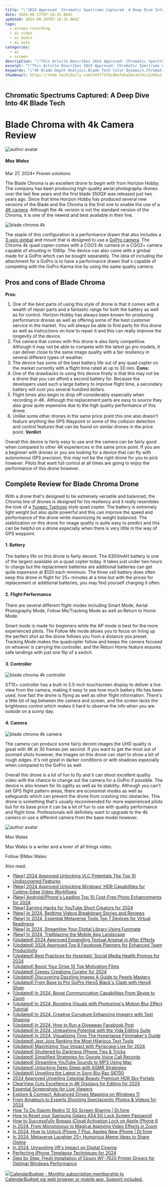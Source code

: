 ```yaml
---
title: "\"2024 Approved  Chromatic Spectrums Captured  A Deep Dive Into 4K Blade Tech\""
date: 2024-08-27T07:10:35.864Z
updated: 2024-08-28T07:10:35.864Z
tags: 
  - screen-recording
  - ai video
  - ai audio
  - ai auto
categories: 
  - ai
  - screen
description: "\"This Article Describes 2024 Approved: Chromatic Spectrums Captured: A Deep Dive Into 4K Blade Tech\""
excerpt: "\"This Article Describes 2024 Approved: Chromatic Spectrums Captured: A Deep Dive Into 4K Blade Tech\""
keywords: "\"4K Blade Depth Analysis,Blade Tech Color Dynamics,Chromatic Spectra in 4K,High-Res Blade Imaging,4K Blade Visual Quality,Advanced Chromatic Photography,Ultra HD Blade Capture\""
thumbnail: https://thmb.techidaily.com/545f7379c0befa5a44cab74ccb395e1f4653a53c66c0461613d4a49d7a7f9a57.jpg
---
```


## Chromatic Spectrums Captured: A Deep Dive Into 4K Blade Tech

# Blade Chroma with 4k Camera Review

![author avatar](https://images.wondershare.com/filmora/article-images/max-wales-author.jpg)

##### Max Wales

 Mar 27, 2024• Proven solutions

 The Blade Chroma is an excellent drone to begin with from Horizon Hobby. The company has been producing high-quality aerial photography drones over the last few years and the first blade 350QX was released just two years ago. Since that time Horizon Hobby has produced several new versions of the Blade and the Chroma is the first one to enable the use of a [4K camera](https://tools.techidaily.com/wondershare/filmora/download/). Although the 4k version is not the standard version of the Chroma, it is one of the newest and best available in their line.

![blade chroma 4k](https://images.wondershare.com/filmora/article-images/blade-chroma-quadcopter-drone.jpg)

 The staple of this configuration is a performance drawn that also includes a [3-axis gimbal](https://tools.techidaily.com/wondershare/filmora/download/) and mount that is designed to use a [GoPro camera](https://tools.techidaily.com/wondershare/filmora/download/). The Chroma 4k quad copter comes with a CGO3 4k camera or a CGO2+ camera capable of shooting in 1080p. The device can also come with a gimbal made for a GoPro which can be bought separately. The idea of including the attachment for a GoPro is to have a performance drawn that's capable of competing with the GoPro Karma line by using the same quality camera.

## Pros and cons of Blade Chroma

 **Pros:**

1. One of the best parts of using this style of drone is that it comes with a wealth of repair parts and a fantastic range for both the battery as well as for control. Horizon Hobby has always been known for producing performance drones as well as offering some of the best customer service in the market. You will always be able to find parts for this drone as well as instructions on how to repair it and this can really improve the longevity of the device.
2. The camera that comes with this drone is also fairly competitive. Although it may not be able to compete with the latest go pro models, it can deliver close to the same image quality with a fair resiliency in several different types of weather.
3. The device has some of the best battery life out of any quad copter on the market currently with a flight time rated at up to 30 min.
 **Cons:**
1. One of the drawbacks to using this device firstly is that this may not be a drone that you can afford a second battery for. Because the developers used such a large battery to improve flight time, a secondary battery will cost you several hundred dollars.
2. Flight times also begin to drop off considerably especially when recording in 4K. Although the replacement parts are easy to source they also grow quite expensive due to the high quality performance of this drone.
3. Unlike some other drones in the same price point this one also doesn't feature anything like GPS Waypoint or some of the collision detection and control features that can be found on similar drones in the price point.
**Verdict**

 Overall this device is fairly easy to use and the camera can be fairly good when compared to other 4K experiences in the same price point. If you are a beginner with drones or you are looking for a device that can fly with autonomous GPS precision, this may not be the right drone for you to pick however. Pilots that want full control at all times are going to enjoy the performance of this drone however.

## Complete Review for Blade Chroma Drone

 With a drone that's designed to be extremely versatile and balanced, the Chroma line of drones is designed for his resiliency and it really resembles the look of a [Yuneec Typhoon](https://tools.techidaily.com/wondershare/filmora/download/) style quad copter. The battery is extremely light weight but also quite powerful and this can improve the speed and performance of the drone while maximizing its weight balanced. The stabilization on this drone for image quality is quite easy to predict and this can be helpful on a drone especially when there is very little in the way of GPS waypoint.

#### 1\.  Battery

 The battery life on this drone is fairly decent. The 6300mAH battery is one of the largest available on a quad copter today. It takes just under two hours to charge but the replacement batteries are additional batteries can get quite expensive at $120 each minimum. The three cell battery does often keep this drone in flight for 25+ minutes at a time but with the prices for replacement or additional batteries, you may find yourself charging it often.

#### 2\.  Flight Performance

 There are several different flight modes including Smart Mode, Aerial Photography Mode, Follow Me/Tracking Mode as well as Return to Home Mode:

 Smart mode is made for beginners while the AP mode is best for the more experienced pilots. The Follow Me mode allows you to focus on lining up the perfect shot as the drone follows you from a distance you preset. Tracking Mode makes the quadcopter follow and keeps the camera focused on whoever is carrying the controller, and the Return Home feature ensures safe landings with just one flip of a switch.

#### 3\.  Controller

![blade chroma 4k controller](https://images.wondershare.com/filmora/article-images/blade-chroma-4k-controller.jpg)

 ST10+ controller has a built-in 5.5-inch touchscreen display to deliver a live view from the camera, making it easy to see how much battery life has been used, how fast the drone is flying as well as other flight information. There's a little bit of lag between the camera and screen, and the screen lacks the brightness control which makes it hard to observe the info when you are outside on a sunny day.

#### 4\.  Camera

![blade chroma 4k camera](https://images.wondershare.com/filmora/article-images/blade-chroma-4k-camera.jpg)

 The camera can produce some fairly decent images the UHD quality is great with 4K at 30 frames per second. If you want to get the most out of zoomed shots however, the images on this drone can start to show a bit of rough edges. It's not great in darker conditions or with shadows especially when compared to the GoPro as well.

 Overall this drone is a lot of fun to fly and it can shoot excellent quality video with the chance to change out the camera for a GoPro if possible. The device is also known for its agility as well as its stability. Although you can't set GPS flight pattern areas, there are economist modes as well as safeguards which can prevent the drone from crashing into obstacles. This drone is something that's usually recommended for more experienced pilots but for its base price it can be a lot of fun to use with quality performance and flight time. Professionals will definitely want to upgrade to the 4k camera or use a different camera from the base model however.

![author avatar](https://images.wondershare.com/filmora/article-images/max-wales-author.jpg)

Max Wales

Max Wales is a writer and a lover of all things video.

Follow @Max Wales


<ins class="adsbygoogle"
     style="display:block"
     data-ad-format="autorelaxed"
     data-ad-client="ca-pub-7571918770474297"
     data-ad-slot="1223367746"></ins>



<ins class="adsbygoogle"
     style="display:block"
     data-ad-client="ca-pub-7571918770474297"
     data-ad-slot="8358498916"
     data-ad-format="auto"
     data-full-width-responsive="true"></ins>






<span class="atpl-alsoreadstyle">Also read:</span>
<div><ul>
<li><a href="https://article-knowledge.techidaily.com/new-2024-approved-unlocking-vlc-potentials-the-top-10-undiscovered-features/"><u>[New] 2024 Approved  Unlocking VLC Potentials  The Top 10 Undiscovered Features</u></a></li>
<li><a href="https://article-knowledge.techidaily.com/new-2024-approved-unlocking-windows-hdr-capabilities-for-cutting-edge-video-workflows/"><u>[New] 2024 Approved  Unlocking Windows' HDR Capabilities for Cutting-Edge Video Workflows</u></a></li>
<li><a href="https://article-knowledge.techidaily.com/new-androidiphones-leading-top-10-cost-free-photo-enhancements-for-2024/"><u>[New] Android/iPhone's Leading Top 10 Cost-Free Photo Enhancements for 2024</u></a></li>
<li><a href="https://facebook-video-share.techidaily.com/new-earning-hacks-for-youtube-short-creators-for-2024/"><u>[New] Earning Hacks for YouTube Short Creators for 2024</u></a></li>
<li><a href="https://article-knowledge.techidaily.com/new-in-2024-bedtime-videos-breakdown-stories-and-reviews/"><u>[New] In 2024, Bedtime Videos Breakdown  Stories and Reviews</u></a></li>
<li><a href="https://article-knowledge.techidaily.com/new-in-2024-essential-metaverse-tools-top-7-devices-for-virtual-readiness/"><u>[New] In 2024, Essential Metaverse Tools  Top 7 Devices for Virtual Readiness</u></a></li>
<li><a href="https://article-knowledge.techidaily.com/new-in-2024-streamline-your-digital-library-using-funimate/"><u>[New] In 2024, Streamline Your Digital Library Using Funimate</u></a></li>
<li><a href="https://article-knowledge.techidaily.com/new-in-2024-trailblazing-the-mobile-app-landscape/"><u>[New] In 2024, Trailblazing the Mobile App Landscape</u></a></li>
<li><a href="https://fox-glue.techidaily.com/updated-2024-approved-expanding-textual-arsenal-in-after-effects/"><u>[Updated] 2024 Approved  Expanding Textual Arsenal in After Effects</u></a></li>
<li><a href="https://facebook-video-files.techidaily.com/updated-2024-approved-top-8-facebook-planners-for-enhanced-team-productivity/"><u>[Updated] 2024 Approved  Top 8 Facebook Planners for Enhanced Team Productivity</u></a></li>
<li><a href="https://article-knowledge.techidaily.com/updated-best-practices-for-hospitals-social-media-health-promos-for-2024/"><u>[Updated] Best Practices for Hospitals' Social Media Health Promos for 2024</u></a></li>
<li><a href="https://article-knowledge.techidaily.com/updated-boost-your-drive-10-top-motivation-films/"><u>[Updated] Boost Your Drive  10 Top Motivation Films</u></a></li>
<li><a href="https://article-knowledge.techidaily.com/updated-creepy-creations-curator-for-2024/"><u>[Updated] Creepy Creations Curator for 2024</u></a></li>
<li><a href="https://article-knowledge.techidaily.com/updated-discovering-dazzling-images-a-guide-to-pexels-mastery/"><u>[Updated] Discovering Dazzling Images  A Guide to Pexels Mastery</u></a></li>
<li><a href="https://article-knowledge.techidaily.com/updated-from-base-to-pro-gopro-hero5-blacks-clash-with-hero4-silver/"><u>[Updated] From Base to Pro  GoPro Hero5 Black's Clash with Hero4 Silver</u></a></li>
<li><a href="https://article-knowledge.techidaily.com/updated-in-2024-boost-communication-capabilities-from-skype-to-zoom/"><u>[Updated] In 2024, Boost Communication Capabilities  From Skype to Zoom</u></a></li>
<li><a href="https://article-knowledge.techidaily.com/updated-in-2024-boosting-visuals-with-photoshops-motion-blur-effect-tutorial/"><u>[Updated] In 2024, Boosting Visuals with Photoshop's Motion Blur Effect Tutorial</u></a></li>
<li><a href="https://article-knowledge.techidaily.com/updated-in-2024-creative-curvature-enhancing-imagery-with-text-shaping/"><u>[Updated] In 2024, Creative Curvature  Enhancing Imagery with Text Shaping</u></a></li>
<li><a href="https://article-knowledge.techidaily.com/updated-in-2024-how-to-run-a-giveaway-facebook-post/"><u>[Updated] In 2024, How to Run a Giveaway Facebook Post</u></a></li>
<li><a href="https://article-knowledge.techidaily.com/updated-in-2024-unleashing-potential-with-the-vida-editing-suite/"><u>[Updated] In 2024, Unleashing Potential with the Vida Editing Suite</u></a></li>
<li><a href="https://article-knowledge.techidaily.com/updated-in-2024-visualizing-time-the-hyperlapse-filmmakers-guide/"><u>[Updated] In 2024, Visualizing Time  The Hyperlapse Filmmaker's Guide</u></a></li>
<li><a href="https://article-knowledge.techidaily.com/updated-jest-joys-ranking-the-most-hilarious-text-tools/"><u>[Updated] Jest Joys  Ranking the Most Hilarious Text Tools</u></a></li>
<li><a href="https://article-knowledge.techidaily.com/updated-maximizing-your-impact-with-periscope-live-for-2024/"><u>[Updated] Maximizing Your Impact with Periscope Live for 2024</u></a></li>
<li><a href="https://extra-skills.techidaily.com/updated-shuttered-by-darkness-iphone-tips-and-tricks/"><u>[Updated] Shuttered by Darkness  IPhone Tips & Tricks</u></a></li>
<li><a href="https://desktop-recording.techidaily.com/updated-simplified-strategies-for-google-voice-call-records/"><u>[Updated] Simplified Strategies for Google Voice Call Records</u></a></li>
<li><a href="https://facebook-video-share.techidaily.com/updated-streamline-youtube-sounds-to-mp3-using-mac/"><u>[Updated] Streamline YouTube Sounds to MP3 Using Mac</u></a></li>
<li><a href="https://article-knowledge.techidaily.com/updated-unlocking-deep-sleep-with-asmr-strategies/"><u>[Updated] Unlocking Deep Sleep with ASMR Strategies</u></a></li>
<li><a href="https://article-knowledge.techidaily.com/updated-unveiling-the-latest-in-sony-blu-ray-s6700/"><u>[Updated] Unveiling the Latest in Sony Blu-Ray S6700</u></a></li>
<li><a href="https://some-approaches.techidaily.com/2024-approved-unveiling-celestial-beauty-premium-hdr-sky-portals/"><u>2024 Approved  Unveiling Celestial Beauty  Premium HDR Sky Portals</u></a></li>
<li><a href="https://article-posts.techidaily.com/clearview-cuts-excellence-in-4k-displays-for-editing-for-2024/"><u>ClearView Cuts  Excellence in 4K Displays for Editing for 2024</u></a></li>
<li><a href="https://article-knowledge.techidaily.com/essential-screenshots-for-live-viewers/"><u>Essential Screenshots for Live Viewers</u></a></li>
<li><a href="https://windows11.techidaily.com/explore-and-connect-advanced-drives-mapping-on-windows-11/"><u>Explore & Connect: Advanced Drives Mapping on Windows 11</u></a></li>
<li><a href="https://some-techniques.techidaily.com/from-amateurs-to-experts-shooting-spectacentic-photos-and-videos-for-2024/"><u>From Amateurs to Experts  Shooting Spectacentic Photos & Videos for 2024</u></a></li>
<li><a href="https://screen-mirror.techidaily.com/how-to-do-xiaomi-redmi-12-5g-screen-sharing-drfone-by-drfone-android/"><u>How To Do Xiaomi Redmi 12 5G Screen Sharing | Dr.fone</u></a></li>
<li><a href="https://android-unlock.techidaily.com/how-to-reset-your-samsung-galaxy-a54-5g-lock-screen-password-by-drfone-android/"><u>How to Reset your Samsung Galaxy A54 5G Lock Screen Password</u></a></li>
<li><a href="https://activate-lock.techidaily.com/how-to-successfully-bypass-icloud-activation-lock-on-apple-iphone-6-by-drfone-ios/"><u>How to Successfully Bypass iCloud Activation Lock on Apple iPhone 6</u></a></li>
<li><a href="https://article-knowledge.techidaily.com/in-2024-from-monotonous-to-magical-applying-video-effects-in-zoom/"><u>In 2024, From Monotonous to Magical  Applying Video Effects in Zoom</u></a></li>
<li><a href="https://iphone-unlock.techidaily.com/in-2024-how-to-unlock-iphone-7-plus-apples-new-iphone-drfone-by-drfone-ios/"><u>In 2024, How to Unlock iPhone 7 Plus, Apples New iPhone | Dr.fone</u></a></li>
<li><a href="https://article-knowledge.techidaily.com/in-2024-metaverse-laughter-25plus-humorous-meme-ideas-to-share-online/"><u>In 2024, Metaverse Laughter  25+ Humorous Meme Ideas to Share Online</u></a></li>
<li><a href="https://article-knowledge.techidaily.com/in-2024-unraveling-vrs-impact-on-digital-cinema/"><u>In 2024, Unraveling VR's Impact on Digital Cinema</u></a></li>
<li><a href="https://article-knowledge.techidaily.com/perfecting-iphone-timelapse-techniques-for-2024/"><u>Perfecting iPhone Timelapse Techniques for 2024</u></a></li>
<li><a href="https://win-dash.techidaily.com/step-by-step-fresh-installation-of-epson-wf-7620-printer-drivers-for-optimal-windows-performance/"><u>Step by Step: Fresh Installation of Epson WF-7620 Printer Drivers for Optimal Windows Performance</u></a></li>
</ul></div>

<!-- affiliate ads begin -->
<a href="https://secure.2checkout.com/order/checkout.php?PRODS=37701530&QTY=1&AFFILIATE=108875&CART=1"><img src="https://secure.avangate.com/images/merchant/6fe0c81e3f9438db11ebbfba6c5ce460/products/copy_cbLogo_with_text_blue.png" border="0">CalendarBudget - Monthly subscription membership to CalendarBudget via web browser or mobile app. Support included. </a>
<!-- affiliate ads end -->